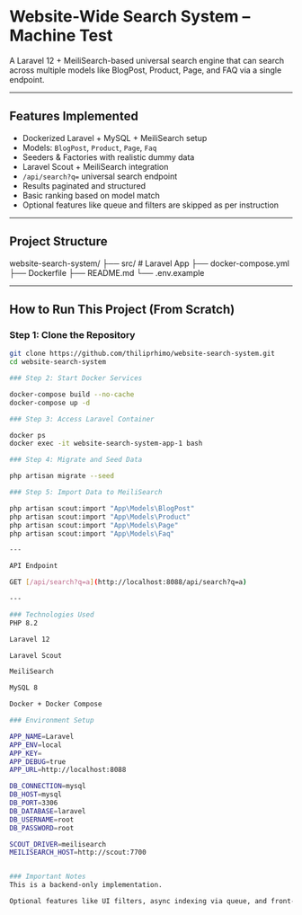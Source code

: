 # Website-Wide Search System – Machine Test

A Laravel 12 + MeiliSearch-based universal search engine that can search across multiple models like BlogPost, Product, Page, and FAQ via a single endpoint.

---

## Features Implemented

- Dockerized Laravel + MySQL + MeiliSearch setup
- Models: `BlogPost`, `Product`, `Page`, `Faq`
- Seeders & Factories with realistic dummy data
- Laravel Scout + MeiliSearch integration
- `/api/search?q=` universal search endpoint
- Results paginated and structured
- Basic ranking based on model match
- Optional features like queue and filters are skipped as per instruction

---

## Project Structure

website-search-system/
├── src/ # Laravel App
├── docker-compose.yml
├── Dockerfile
├── README.md
└── .env.example

---

## How to Run This Project (From Scratch)

### Step 1: Clone the Repository

```bash
git clone https://github.com/thiliprhimo/website-search-system.git
cd website-search-system

### Step 2: Start Docker Services

docker-compose build --no-cache
docker-compose up -d

### Step 3: Access Laravel Container

docker ps
docker exec -it website-search-system-app-1 bash

### Step 4: Migrate and Seed Data

php artisan migrate --seed

### Step 5: Import Data to MeiliSearch

php artisan scout:import "App\Models\BlogPost"
php artisan scout:import "App\Models\Product"
php artisan scout:import "App\Models\Page"
php artisan scout:import "App\Models\Faq"

---

API Endpoint

GET [/api/search?q=a](http://localhost:8088/api/search?q=a)

---

### Technologies Used
PHP 8.2

Laravel 12

Laravel Scout

MeiliSearch

MySQL 8

Docker + Docker Compose

### Environment Setup

APP_NAME=Laravel
APP_ENV=local
APP_KEY=
APP_DEBUG=true
APP_URL=http://localhost:8088

DB_CONNECTION=mysql
DB_HOST=mysql
DB_PORT=3306
DB_DATABASE=laravel
DB_USERNAME=root
DB_PASSWORD=root

SCOUT_DRIVER=meilisearch
MEILISEARCH_HOST=http://scout:7700


### Important Notes
This is a backend-only implementation.

Optional features like UI filters, async indexing via queue, and front-end SPA are out of scope for this task but can be extended easily.



